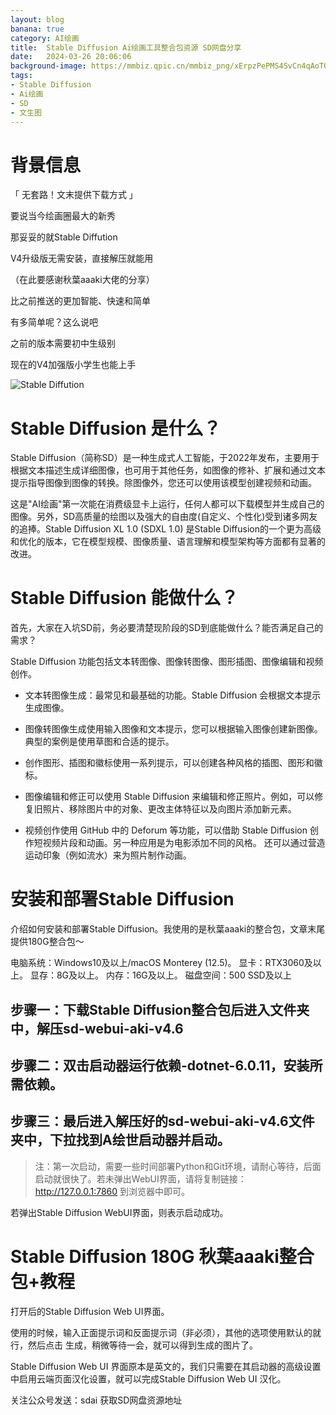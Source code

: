 ```yaml
---
layout: blog
banana: true
category: AI绘画
title:  Stable Diffusion Ai绘画工具整合包资源 SD网盘分享
date:   2024-03-26 20:06:06
background-image: https://mmbiz.qpic.cn/mmbiz_png/xErpzPePMS4SvCn4qAoTOvoHA8RiaHRVQzLH8JibnAvS3HMg1yKXUybXgZcWCksJic1kM4CG6icqROuwiaWKxt2chTQ/640
tags:
- Stable Diffusion
- Ai绘画
- SD
- 文生图
---
```

#  背景信息
「 无套路！文末提供下载方式 」


要说当今绘画圈最大的新秀

那妥妥的就Stable Diffution

V4升级版无需安装，直接解压就能用

（在此要感谢秋葉aaaki大佬的分享）

比之前推送的更加智能、快速和简单

有多简单呢？这么说吧

之前的版本需要初中生级别

现在的V4加强版小学生也能上手

![Stable Diffution](https://mmbiz.qpic.cn/mmbiz_png/xErpzPePMS4SvCn4qAoTOvoHA8RiaHRVQzLH8JibnAvS3HMg1yKXUybXgZcWCksJic1kM4CG6icqROuwiaWKxt2chTQ/640)

# Stable Diffusion 是什么？
Stable Diffusion（简称SD）是一种生成式人工智能，于2022年发布，主要用于根据文本描述生成详细图像，也可用于其他任务，如图像的修补、扩展和通过文本提示指导图像到图像的转换。除图像外，您还可以使用该模型创建视频和动画。

这是"AI绘画"第一次能在消费级显卡上运行，任何人都可以下载模型并生成自己的图像。另外，SD高质量的绘图以及强大的自由度(自定义、个性化)受到诸多网友的追捧。Stable Diffusion XL 1.0 (SDXL 1.0) 是Stable Diffusion的一个更为高级和优化的版本，它在模型规模、图像质量、语言理解和模型架构等方面都有显著的改进。

#  Stable Diffusion 能做什么？

首先，大家在入坑SD前，务必要清楚现阶段的SD到底能做什么？能否满足自己的需求？

Stable Diffusion 功能包括文本转图像、图像转图像、图形插图、图像编辑和视频创作。

- 文本转图像生成：最常见和最基础的功能。Stable Diffusion 会根据文本提示生成图像。

- 图像转图像生成使用输入图像和文本提示，您可以根据输入图像创建新图像。典型的案例是使用草图和合适的提示。

- 创作图形、插图和徽标使用一系列提示，可以创建各种风格的插图、图形和徽标。

- 图像编辑和修正可以使用 Stable Diffusion 来编辑和修正照片。例如，可以修复旧照片、移除图片中的对象、更改主体特征以及向图片添加新元素。

- 视频创作使用 GitHub 中的 Deforum 等功能，可以借助 Stable Diffusion 创作短视频片段和动画。另一种应用是为电影添加不同的风格。 还可以通过营造运动印象（例如流水）来为照片制作动画。

#  安装和部署Stable Diffusion

介绍如何安装和部署Stable Diffusion。我使用的是秋葉aaaki的整合包，文章末尾提供180G整合包～

电脑系统：Windows10及以上/macOS Monterey (12.5)。
显卡：RTX3060及以上。
显存：8G及以上。
内存：16G及以上。
磁盘空间：500 SSD及以上

## 步骤一：下载Stable Diffusion整合包后进入文件夹中，解压sd-webui-aki-v4.6


## 步骤二：双击启动器运行依赖-dotnet-6.0.11，安装所需依赖。



## 步骤三：最后进入解压好的sd-webui-aki-v4.6文件夹中，下拉找到A绘世启动器并启动。

> 注：第一次启动，需要一些时间部署Python和Git环境，请耐心等待，后面启动就很快了。若未弹出WebUI界面，请将复制链接：http://127.0.0.1:7860 到浏览器中即可。


若弹出Stable Diffusion WebUI界面，则表示启动成功。


# Stable Diffusion 180G 秋葉aaaki整合包+教程

打开后的Stable Diffusion Web UI界面。

使用的时候，输入正面提示词和反面提示词（非必须），其他的选项使用默认的就行，然后点击 生成，稍微等待一会，就可以得到生成的图片了。

Stable Diffusion Web UI 界面原本是英文的，我们只需要在其启动器的高级设置中启用云端页面汉化设置，就可以完成Stable Diffusion Web UI 汉化。

关注公众号发送：sdai 获取SD网盘资源地址
